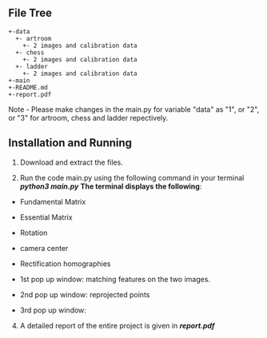 ## **File Tree**

```
+-data
  +- artroom
    +- 2 images and calibration data
  +- chess
    +- 2 images and calibration data
  +- ladder
    +- 2 images and calibration data
+-main
+-README.md
+-report.pdf
```

Note - Please make changes in the main.py for variable "data" as "1", or "2", or "3" for artroom, chess and ladder repectively.

## **Installation and Running**

1. Download and extract the files.

2. Run the code main.py using the following command in your terminal
    ***python3 main.py***
**The terminal displays the following**:
 - Fundamental Matrix
 - Essential Matrix
 - Rotation
 - camera center
 - Rectification homographies

- 1st pop up window: matching features on the two images.
- 2nd pop up window: reprojected points
- 3rd pop up window: 

4. A detailed report of the entire project is given in ***report.pdf***  
